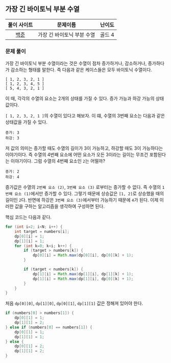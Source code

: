 ## 가장 긴 바이토닉 부분 수열

|풀이 사이트|문제이름|난이도|
|:---:|:---:|:---:|
|[백준](https://www.acmicpc.net/problem/11054)|가장 긴 바이토닉 부분 수열|골드 4|

### 문제 풀이

가장 긴 바이토닉 부분 수열이라는 것은 수열이 점차 증가하거나, 감소하거나, 증가하다가 감소하는 형태를 말한다. 즉 다음과 같은 케이스들은 모두 바이토닉 수열이다.

```
[ 1, 2, 3, 2, 1 ]
[ 1, 2, 3, 4, 5 ]
[ 5, 4, 3, 2, 1 ]
```

이 때, 각각의 수열의 요소는 2개의 상태를 가질 수 있다.
증가 가능과 하강 가능의 상태 값이다.

`[ 1, 2, 3, 2, 1 ]`의 수열이 있다고 해보자. 이 떄, 수열의 3번째 요소는 다음과 같은 상태값을 가질 수 있다.

```
증가: 3
하강: 3
```

저 값의 의미는 증가할 때도 수열의 길이가 3이 가능하고, 하강할 때도 3이 가능하다는 이야기이다. 즉 수열의 4번째 요소에 어떤 요소가 오든 3이라는 길이는 무조건 포함된다는 이야기이다. 그럼 수열의 4번째 요소인 `2`는 어떨까?

```
증가: 2
하강: 4
```

증가값은 수열의 `2번째 요소 (2)`, `3번쨰 요소 (3)` 로부터는 증가할 수 없다. 즉 수열의 `1번째 요소 (1)`에서만 증가할 수 있다. 그렇기 때문에 상승값은 `[1, 2]`로 상승했을 때의 길이인 `2`다.
반면에 하강은 `3번째 요소 (3)`에서부터 가능하기 때문에 `4`가 된다. 이제 이러한 값을 구하는 알고리즘을 생각하여 구성하면 된다.

핵심 코드는 다음과 같다.

```java
for (int i=2; i<N; i++) {
    int target = numbers[i];
    dp[0][i] = 1;
    dp[1][i] = 1;
    for (int k=0; k<i; k++) {
        if (target > numbers[k]) {
            dp[0][i] = Math.max(dp[0][i], dp[0][k] + 1);
        }

        if (target < numbers[k]) {
            dp[1][i] = Math.max(dp[1][i], dp[1][k] + 1);
            dp[1][i] = Math.max(dp[1][i], dp[0][k] + 1);
        }
    }
}
```

처음 `dp[0][0]`, `dp[1][0]`, `dp[0][1]`, `dp[1][1]` 값은 정해져 있어야 한다. 

```java
if (numbers[0] > numbers[1]) {
    dp[0][1] = 1;
    dp[1][1] = 2;
} else if (numbers[0] == numbers[1]) {
    dp[0][1] = 1;
    dp[1][1] = 1;
} else {
    dp[0][1] = 2;
    dp[1][1] = 2;
}
```